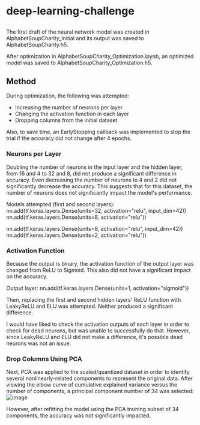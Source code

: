 # deep-learning-challenge

##
The first draft of the neural network model was created in AlphabetSoupCharity_Initial and its output was saved to AlphabetSoupCharity.h5.

After optimization in AlphabetSoupCharity_Optimization.ipynb, an optimized model was saved to AlphabetSoupCharity_Optimization.h5.


## Method
During optimization, the following was attempted:
* Increasing the number of neurons per layer
* Changing the activation function in each layer
* Dropping columns from the initial dataset

Also, to save time, an EarlyStopping callback was implemented to stop the trial if the accuracy did not change after 4 epochs.

### Neurons per Layer
Doubling the number of neurons in the input layer and the hidden layer, from 16 and 4 to 32 and 8, did not produce a significant difference in accuracy. Even decreasing the number of neurons to 4 and 2 did not significantly decrease the accuracy. This suggests that for this dataset, the number of neurons does not significantly impact the model's performance.

Models attempted (first and second layers):
nn.add(tf.keras.layers.Dense(units=32, activation="relu", input_dim=42))
nn.add(tf.keras.layers.Dense(units=8, activation="relu"))

nn.add(tf.keras.layers.Dense(units=8, activation="relu", input_dim=42))
nn.add(tf.keras.layers.Dense(units=2, activation="relu"))

### Activation Function
Because the output is binary, the activation function of the output layer was changed from ReLU to Sigmoid. This also did not have a significant impact on the accuracy.

Output layer:
nn.add(tf.keras.layers.Dense(units=1, activation="sigmoid"))

Then, replacing the first and second hidden layers' ReLU function with LeakyReLU and ELU was attempted. Neither produced a significant difference.

I would have liked to check the activation outputs of each layer in order to check for dead neurons, but was unable to successfully do that. However, since LeakyReLU and ELU did not make a difference, it's possible dead neurons was not an issue.

### Drop Columns Using PCA
Next, PCA was applied to the scaled/quantized dataset in order to identify several nonlinearly-related components to represent the original data. After viewing the elbow curve of cumulative explained variance versus the number of components, a principal component number of 34 was selected:
![image](https://github.com/user-attachments/assets/62739b8f-cce1-4f51-a803-5b192a2ac3b5)

However, after refitting the model using the PCA training subset of 34 components, the accuracy was not significantly impacted.
